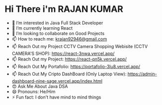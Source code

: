 # Hi There i'm RAJAN KUMAR
- 👀 I’m interested in Java Full Stack Developer
- 🌱 I’m currently learning React
- 💞️ I’m looking to collaborate on Good Projects
- 📫 How to reach me: krajan92946@gmail.com
- 📫 Reach Out my Project CCTV Camera Shopping Webisite (CCTV CAMERA'S SHOP): https://react-3nwa.vercel.app/ 
- 📫 Reach Out my Project: https://react-qn5k.vercel.app/      
- 📫 Reach Out My Portafolio: https://portafolio-3lu8.vercel.app/   
- 📫 Reach Out My Cripto DashBoard (Only Laptop View): https://admin-dashboard-nine-sage.vercel.app/index.html 
- 😍 Ask Me About Java DSA
- 😄 Pronouns: He/Him
- ⚡ Fun fact: I don't have mind to mind things

<!---
Rajankumar9955/Rajankumar9955 is a ✨ special ✨ repository because its `README.md` (this file) appears on your GitHub profile.
You can click the Preview link to take a look at your changes.
--->
